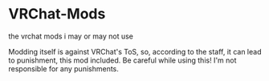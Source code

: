 # VRChat-Mods
the vrchat mods i may or may not use

Modding itself is against VRChat's ToS, so, according to the staff, it can lead to punishment, this mod included. Be careful while using this! I'm not responsible for any punishments.

